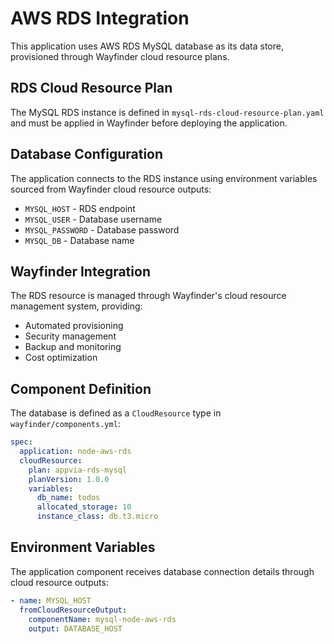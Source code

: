 # AWS RDS Integration

This application uses AWS RDS MySQL database as its data store, provisioned through Wayfinder cloud resource plans.

## RDS Cloud Resource Plan

The MySQL RDS instance is defined in `mysql-rds-cloud-resource-plan.yaml` and must be applied in Wayfinder before deploying the application.

## Database Configuration

The application connects to the RDS instance using environment variables sourced from Wayfinder cloud resource outputs:

- `MYSQL_HOST` - RDS endpoint
- `MYSQL_USER` - Database username
- `MYSQL_PASSWORD` - Database password
- `MYSQL_DB` - Database name

## Wayfinder Integration

The RDS resource is managed through Wayfinder's cloud resource management system, providing:

- Automated provisioning
- Security management
- Backup and monitoring
- Cost optimization

## Component Definition

The database is defined as a `CloudResource` type in `wayfinder/components.yml`:

```yaml
spec:
  application: node-aws-rds
  cloudResource:
    plan: appvia-rds-mysql
    planVersion: 1.0.0
    variables:
      db_name: todos
      allocated_storage: 10
      instance_class: db.t3.micro
```

## Environment Variables

The application component receives database connection details through cloud resource outputs:

```yaml
- name: MYSQL_HOST
  fromCloudResourceOutput:
    componentName: mysql-node-aws-rds
    output: DATABASE_HOST
```